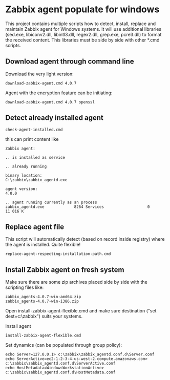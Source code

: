 # Zabbix agent populate for windows

This project contains multiple scripts how to detect, install, replace and maintain Zabbix agent for Windows systems. It will use additional libraries (sed.exe, libiconv2.dll, libintl3.dll, regex2.dll, grep.exe, pcre3.dll) to format the received content. This libraries must be side by side with other *.cmd scripts.

## Download agent through command line

Download the very light version:
```
download-zabbix-agent.cmd 4.0.7
```

Agent with the encryption feature can be initiating:
```
download-zabbix-agent.cmd 4.0.7 openssl
```

## Detect already installed agent
```
check-agent-installed.cmd
```
this can print content like
```
Zabbix agent:

.. is installed as service

.. already running

binary location:
C:\zabbix\zabbix_agentd.exe

agent version:
4.0.0

.. agent running currently as an process
zabbix_agentd.exe             8264 Services                   0     11 016 K
```

## Replace agent file
This script will automatically detect (based on record inside registry) where the agent is installed. Quite flexible!

```
replace-agent-respecting-installation-path.cmd
```

## Install Zabbix agent on fresh system

Make sure there are some zip archives placed side by side with the scripting files like:
```
zabbix_agents-4.0.7-win-amd64.zip
zabbix_agents-4.0.7-win-i386.zip
```

Open install-zabbix-agent-flexible.cmd and make sure destination ("set dest=c:\zabbix") suits your systems.

Install agent
```
install-zabbix-agent-flexible.cmd
```

Set dynamics (can be populated through group policy):
```
echo Server=127.0.0.1> c:\zabbix\zabbix_agentd.conf.d\Server.conf
echo ServerActive=ec2-1-2-3-4.us-west-2.compute.amazonaws.com> c:\zabbix\zabbix_agentd.conf.d\ServerActive.conf
echo HostMetadata=WindowsWorkstationActive> c:\zabbix\zabbix_agentd.conf.d\HostMetadata.conf
```
